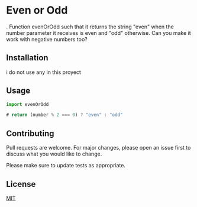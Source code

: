 # Even or Odd

. Function evenOrOdd such that it returns the string "even" when the number parameter it receives is even and "odd" otherwise.
Can you make it work with negative numbers too?

## Installation

i do not use any in this proyect

## Usage

```javascript
import evenOrOdd

# return (number % 2 === 0) ? "even" : "odd"
```

## Contributing
Pull requests are welcome. For major changes, please open an issue first to discuss what you would like to change.

Please make sure to update tests as appropriate.

## License
[MIT](https://choosealicense.com/licenses/mit/)